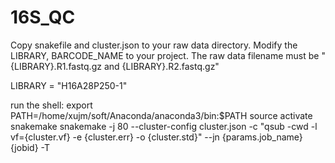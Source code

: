 # 16S_QC

Copy snakefile and cluster.json to your raw data directory. Modify the LIBRARY, BARCODE_NAME to your project.
The raw data filename must be "{LIBRARY}.R1.fastq.gz and {LIBRARY}.R2.fastq.gz"

LIBRARY = "H16A28P250-1"

run the shell:
export PATH=/home/xujm/soft/Anaconda/anaconda3/bin:$PATH
source activate snakemake
snakemake -j 80 --cluster-config cluster.json -c "qsub -cwd -l vf={cluster.vf} -e {cluster.err} -o {cluster.std}" --jn {params.job_name}{jobid} -T

